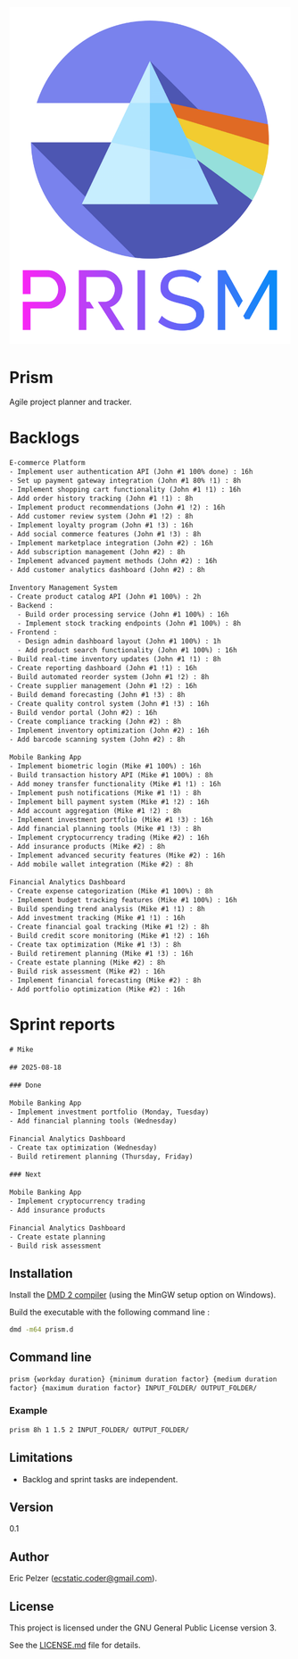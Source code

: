 ![](https://github.com/senselogic/PRISM/blob/master/LOGO/prism.png)

# Prism

Agile project planner and tracker.

# Backlogs

```
E-commerce Platform
- Implement user authentication API (John #1 100% done) : 16h
- Set up payment gateway integration (John #1 80% !1) : 8h
- Implement shopping cart functionality (John #1 !1) : 16h
- Add order history tracking (John #1 !1) : 8h
- Implement product recommendations (John #1 !2) : 16h
- Add customer review system (John #1 !2) : 8h
- Implement loyalty program (John #1 !3) : 16h
- Add social commerce features (John #1 !3) : 8h
- Implement marketplace integration (John #2) : 16h
- Add subscription management (John #2) : 8h
- Implement advanced payment methods (John #2) : 16h
- Add customer analytics dashboard (John #2) : 8h

Inventory Management System
- Create product catalog API (John #1 100%) : 2h
- Backend :
  - Build order processing service (John #1 100%) : 16h
  - Implement stock tracking endpoints (John #1 100%) : 8h
- Frontend :
  - Design admin dashboard layout (John #1 100%) : 1h
  - Add product search functionality (John #1 100%) : 16h
- Build real-time inventory updates (John #1 !1) : 8h
- Create reporting dashboard (John #1 !1) : 16h
- Build automated reorder system (John #1 !2) : 8h
- Create supplier management (John #1 !2) : 16h
- Build demand forecasting (John #1 !3) : 8h
- Create quality control system (John #1 !3) : 16h
- Build vendor portal (John #2) : 16h
- Create compliance tracking (John #2) : 8h
- Implement inventory optimization (John #2) : 16h
- Add barcode scanning system (John #2) : 8h

Mobile Banking App
- Implement biometric login (Mike #1 100%) : 16h
- Build transaction history API (Mike #1 100%) : 8h
- Add money transfer functionality (Mike #1 !1) : 16h
- Implement push notifications (Mike #1 !1) : 8h
- Implement bill payment system (Mike #1 !2) : 16h
- Add account aggregation (Mike #1 !2) : 8h
- Implement investment portfolio (Mike #1 !3) : 16h
- Add financial planning tools (Mike #1 !3) : 8h
- Implement cryptocurrency trading (Mike #2) : 16h
- Add insurance products (Mike #2) : 8h
- Implement advanced security features (Mike #2) : 16h
- Add mobile wallet integration (Mike #2) : 8h

Financial Analytics Dashboard
- Create expense categorization (Mike #1 100%) : 8h
- Implement budget tracking features (Mike #1 100%) : 16h
- Build spending trend analysis (Mike #1 !1) : 8h
- Add investment tracking (Mike #1 !1) : 16h
- Create financial goal tracking (Mike #1 !2) : 8h
- Build credit score monitoring (Mike #1 !2) : 16h
- Create tax optimization (Mike #1 !3) : 8h
- Build retirement planning (Mike #1 !3) : 16h
- Create estate planning (Mike #2) : 8h
- Build risk assessment (Mike #2) : 16h
- Implement financial forecasting (Mike #2) : 8h
- Add portfolio optimization (Mike #2) : 16h
```

# Sprint reports

```
# Mike

## 2025-08-18

### Done

Mobile Banking App
- Implement investment portfolio (Monday, Tuesday)
- Add financial planning tools (Wednesday)

Financial Analytics Dashboard
- Create tax optimization (Wednesday)
- Build retirement planning (Thursday, Friday)

### Next

Mobile Banking App
- Implement cryptocurrency trading
- Add insurance products

Financial Analytics Dashboard
- Create estate planning
- Build risk assessment
```

## Installation

Install the [DMD 2 compiler](https://dlang.org/download.html) (using the MinGW setup option on Windows).

Build the executable with the following command line :

```bash
dmd -m64 prism.d
```

## Command line

```
prism {workday duration} {minimum duration factor} {medium duration factor} {maximum duration factor} INPUT_FOLDER/ OUTPUT_FOLDER/
```

### Example

```bash
prism 8h 1 1.5 2 INPUT_FOLDER/ OUTPUT_FOLDER/
```

## Limitations

- Backlog and sprint tasks are independent.

## Version

0.1

## Author

Eric Pelzer (ecstatic.coder@gmail.com).

## License

This project is licensed under the GNU General Public License version 3.

See the [LICENSE.md](LICENSE.md) file for details.
